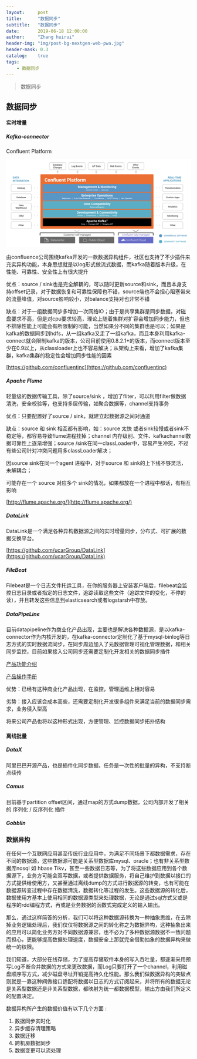```yaml
---
layout:     post
title:      "数据同步"
subtitle:   "数据同步"
date:       2019-06-18 12:00:00
author:     "Zhang huirui"
header-img: "img/post-bg-nextgen-web-pwa.jpg"
header-mask: 0.3
catalog:    true
tags:
    - 数据同步
---
```


> 数据同步

## 数据同步

#### 实时增量



##### Kafka-connector

Confluent Platform

![confluentPlatform](../img/confluentPlatform.png)

由confluence公司围绕kafka开发的一款数据异构组件，社区也支持了不少插件来充实异构功能，本身思想就是以log形式做流式数据，而kafka随着版本升级，在性能、可靠性、安全性上有很大提升

优点：source / sink也是完全解耦的，可以随时更新source和sink，而且本身支持offset记录，对于数据恢复和可靠性保障也不错，source端也不会担心阻塞带来的流量峰值，对source影响较小，对balance支持对也非常不错

缺点：对于一组数据同步多增加一次网络IO；由于是共享集群是同步数据，对磁盘要求不高，但是对cpu要求较高，理论上随着集群对扩容会增加同步能力，但也不排除性能上可能会有所限制的可能，当然如果分不同的集群也是可以；如果是kafka的数据同步到hdfs，从一组kafka又走了一组kafka，而且本身利用kafka-connect就会限制kafka的版本，公司目前使用0.8.2.1+的版本，而connect版本至少在0.9以上，从classloader上也不容易解决；从架构上来看，增加了kafka集群，kafka集群的稳定性会增加同步性能的因素

[https://github.com/confluentinc](https://github.com/confluentinc)

##### Apache Flume

轻量级的数据传输工具，除了source/sink ，增加了fliter，可以利用filter做数据清洗，安全校验等，也支持多层传输，如聚合数据等，channel支持事务

优点：只要配置好了source / sink，就建立起数据源之间对通道

缺点：source 和 sink 相互都有影响，如：source 太快 或者sink较慢或者sink不稳定等，都容易导致flume进程挂掉；channel 内存级别、文件、kafkachannel数据可靠性上逐渐增强；source /sink在同一classLoader中，容易产生冲突，不过有些公司针对冲突问题用多classLoader解决；

因source sink在同一个agent 进程中，对于source 和 sink的上下线不够灵活，未解耦合；

可能存在一个 source 对应多个 sink的情况，如果都放在一个进程中都话，有相互影响

[http://flume.apache.org/](http://flume.apache.org/)

##### DataLink

DataLink是一个满足各种异构数据源之间的实时增量同步，分布式、可扩展的数据交换平台。

[https://github.com/ucarGroup/DataLink](https://github.com/ucarGroup/DataLink)

##### FileBeat

Filebeat是一个日志文件托运工具，在你的服务器上安装客户端后，filebeat会监控日志目录或者指定的日志文件，追踪读取这些文件（追踪文件的变化，不停的读），并且转发这些信息到elasticsearch或者logstarsh中存放。

##### DataPipeLine

目前datapipeline作为商业化产品出现，主要也是解决各种数据源，是以kafka-connector作为内核开发的，在kafka-connector定制化了基于mysql-binlog等日志方式的实时数据流同步，在同步周边加入了元数据管理可视化管理数据，和相关同步监控，目前如果接入公司同步还需要定制化开发相关的数据同步插件

[产品功能介绍](https://www.datapipeline.com/product)

[产品操作手册](http://manual.datapipeline.com/443750)

优势：已经有这种商业化产品出现，在监控，管理运维上相对容易

劣势：接入应该会成本高些，还需要定制化开发很多组件来满足当前的数据同步需求，业务侵入型高

将来公司产品也将以这种形式出现，方便管理、监控数据同步拓扑结构

#### 离线批量

##### DataX

阿里巴巴开源产品，也是插件化同步数据，任务是一次性的批量的异构，不支持断点续传

##### Camus

目前基于partition offset区间，通过map的方式dump数据，公司内部开发了相关的 序列化 / 反序列化 插件

##### Gobblin



### 数据异构

在任何一个互联网应用甚至传统行业应用中，为满足不同场景下都数据需求，存在不同的数据源，这些数据源可能是关系型数据库mysql、oracle；也有非关系型数据库nosql 如 hbase Tikv，甚至一些数据日志等，为了将这些数据应用到各个数据源下，业务方可能会双写数据，或者提供数据服务，将自己维护到数据以接口的方式提供给使用方，又甚至通过离线dump的方式进行数据源的转变，也有可能在数据源转变过程中存在数据清洗，数据转化等过程的发生。这些数据源的转化后，数据使用方基本上使用相同的数据源类型来处理数据，无论是通过sql方式又或是程序的rdd编程方式，再或是业务数据的函数式完成定义的输入输出。

那么，通过这样简答的分析，我们可以将这种数据源转换为一种抽象思维，在去除掉业务逻辑处理后，我们仅仅将数据源之间的转化称之为数据异构，这种抽象出来的应用可以简化业务方对不同数据源兼容，也不必为了多种数据源数据不一致问题而担心，更能够提高数据处理速度，数据安全上那就完全借助抽象的数据异构来做统一的权限。

我们知道，大部分在线存储，为了提高存储软件本身的写入吞吐量，都逐渐采用预写Log不断合并数据的方式来更改数据，而Log只要打开了一个channel，利用磁盘顺序写方式，减少磁盘寻址开销提高持久化性能。那么我们做数据异构的突破点则就是一靠这种阀做接口适配将数据以日志的方式订阅起来，并将所有的数据无论是关系型数据还是非关系型数据，都映射为统一都数据模型，输出方由我们所定义的配置决定。

数据异构所产生的数据价值有以下几个方面 :

1. 数据同步实时化
2. 异步缓存清理策略
3. 数据迁移
4. 跨机房数据同步
5. 数据变更可以流处理


